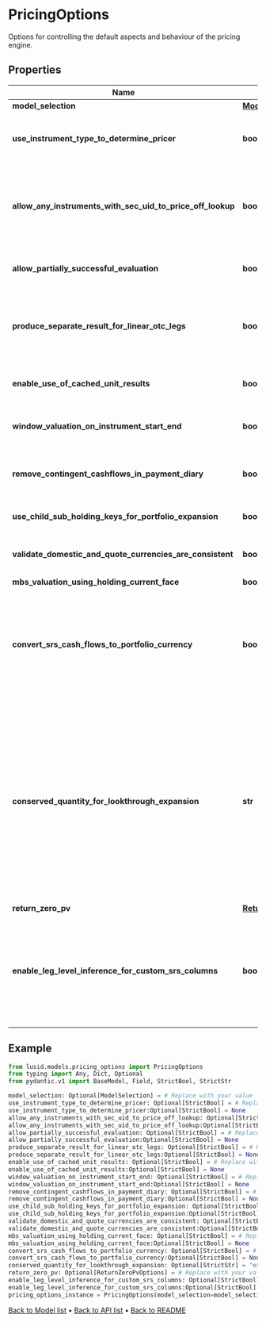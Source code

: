 # PricingOptions

Options for controlling the default aspects and behaviour of the pricing engine.
## Properties
Name | Type | Description | Notes
------------ | ------------- | ------------- | -------------
**model_selection** | [**ModelSelection**](ModelSelection.md) |  | [optional] 
**use_instrument_type_to_determine_pricer** | **bool** | If true then use the instrument type to set the default instrument pricer  This applies where no more specific set of overrides are provided on a per-vendor and instrument basis. | [optional] 
**allow_any_instruments_with_sec_uid_to_price_off_lookup** | **bool** | By default, one would not expect to price and exotic instrument, i.e. an instrument with a complicated  instrument definition simply through looking up a price as there should be a better way of evaluating it.  To override that behaviour and allow lookup for a price from the instrument identifier(s), set this to true. | [optional] 
**allow_partially_successful_evaluation** | **bool** | If true then a failure in task evaluation doesn&#39;t cause overall failure.  results will be returned where they succeeded and annotation elsewhere | [optional] 
**produce_separate_result_for_linear_otc_legs** | **bool** | If true (default), when pricing an Fx-Forward or Interest Rate Swap, Future and other linearly separable products, product two results, one for each leg  rather than a single line result with the amalgamated/summed pv from both legs. | [optional] 
**enable_use_of_cached_unit_results** | **bool** | If true, when pricing using a model or for an instrument that supports use of intermediate cached-results, use them.  Default is that this caching is turned off. | [optional] 
**window_valuation_on_instrument_start_end** | **bool** | If true, when valuing an instrument outside the period where it is &#39;alive&#39; (the start-maturity window) it will return a valuation of zero | [optional] 
**remove_contingent_cashflows_in_payment_diary** | **bool** | When creating a payment diary, should contingent cash payments (e.g. from exercise of a swaption into a swap) be included or not.  i.e. Is exercise or default being assumed to happen or not. | [optional] 
**use_child_sub_holding_keys_for_portfolio_expansion** | **bool** | Should fund constituents inherit subholding keys from the parent subholding keyb | [optional] 
**validate_domestic_and_quote_currencies_are_consistent** | **bool** | Do we validate that the instrument domestic currency matches the quote currency (unless unknown/zzz) when using lookup pricing. | [optional] 
**mbs_valuation_using_holding_current_face** | **bool** |  | [optional] 
**convert_srs_cash_flows_to_portfolio_currency** | **bool** | In the case upserted structured result store (SRS) cashflows are not   in the portfolio currency, set this parameter to True to convert said  cashflows into the portfolio currency. By default, this flag is set   to False and Lusid will not do any FX conversion.    Please note that FX conversion is dependent on the data available in  the quote store - ensure that all relevant FX quotes have been loaded  for cashflow currency conversion. | [optional] 
**conserved_quantity_for_lookthrough_expansion** | **str** | When performing lookthrough portfolio expansion with ScalingMethodology set to \&quot;Sum\&quot; or \&quot;AbsoluteSum\&quot;,  the quantity specified here will be conserved and apportioned to lookthrough constituents.  For example, an equal-weighting index with 100 constituents can be modelled as a reference portfolio with 1% weights on each equity.  When expanding a $9000 holding of that index into its constituents while conserving PV, we end up with $90 of each equity.  The number of units of each equity held is then implied.  Note that conservation of one quantity may imply non-conservation of others, especially when some constituents are OTCs.                Allowed values are: \&quot;PV\&quot; (default), \&quot;Exposure\&quot;. | [optional] 
**return_zero_pv** | [**ReturnZeroPvOptions**](ReturnZeroPvOptions.md) |  | [optional] 
**enable_leg_level_inference_for_custom_srs_columns** | **bool** | When enabled, allows inference between leg-level and  instrument-level data during portfolio valuation. If  data is missing at one level, it may be inferred from  the other level. For example, missing leg-level data   may be inferred from existing leg-level and instrument-  level data when ProduceSeparateResultForLinearOtcLegs  is enabled, and vice versa. Explicitly provided data  always takes precedence. | [optional] 
## Example

```python
from lusid.models.pricing_options import PricingOptions
from typing import Any, Dict, Optional
from pydantic.v1 import BaseModel, Field, StrictBool, StrictStr

model_selection: Optional[ModelSelection] = # Replace with your value
use_instrument_type_to_determine_pricer: Optional[StrictBool] = # Replace with your value
use_instrument_type_to_determine_pricer:Optional[StrictBool] = None
allow_any_instruments_with_sec_uid_to_price_off_lookup: Optional[StrictBool] = # Replace with your value
allow_any_instruments_with_sec_uid_to_price_off_lookup:Optional[StrictBool] = None
allow_partially_successful_evaluation: Optional[StrictBool] = # Replace with your value
allow_partially_successful_evaluation:Optional[StrictBool] = None
produce_separate_result_for_linear_otc_legs: Optional[StrictBool] = # Replace with your value
produce_separate_result_for_linear_otc_legs:Optional[StrictBool] = None
enable_use_of_cached_unit_results: Optional[StrictBool] = # Replace with your value
enable_use_of_cached_unit_results:Optional[StrictBool] = None
window_valuation_on_instrument_start_end: Optional[StrictBool] = # Replace with your value
window_valuation_on_instrument_start_end:Optional[StrictBool] = None
remove_contingent_cashflows_in_payment_diary: Optional[StrictBool] = # Replace with your value
remove_contingent_cashflows_in_payment_diary:Optional[StrictBool] = None
use_child_sub_holding_keys_for_portfolio_expansion: Optional[StrictBool] = # Replace with your value
use_child_sub_holding_keys_for_portfolio_expansion:Optional[StrictBool] = None
validate_domestic_and_quote_currencies_are_consistent: Optional[StrictBool] = # Replace with your value
validate_domestic_and_quote_currencies_are_consistent:Optional[StrictBool] = None
mbs_valuation_using_holding_current_face: Optional[StrictBool] = # Replace with your value
mbs_valuation_using_holding_current_face:Optional[StrictBool] = None
convert_srs_cash_flows_to_portfolio_currency: Optional[StrictBool] = # Replace with your value
convert_srs_cash_flows_to_portfolio_currency:Optional[StrictBool] = None
conserved_quantity_for_lookthrough_expansion: Optional[StrictStr] = "example_conserved_quantity_for_lookthrough_expansion"
return_zero_pv: Optional[ReturnZeroPvOptions] = # Replace with your value
enable_leg_level_inference_for_custom_srs_columns: Optional[StrictBool] = # Replace with your value
enable_leg_level_inference_for_custom_srs_columns:Optional[StrictBool] = None
pricing_options_instance = PricingOptions(model_selection=model_selection, use_instrument_type_to_determine_pricer=use_instrument_type_to_determine_pricer, allow_any_instruments_with_sec_uid_to_price_off_lookup=allow_any_instruments_with_sec_uid_to_price_off_lookup, allow_partially_successful_evaluation=allow_partially_successful_evaluation, produce_separate_result_for_linear_otc_legs=produce_separate_result_for_linear_otc_legs, enable_use_of_cached_unit_results=enable_use_of_cached_unit_results, window_valuation_on_instrument_start_end=window_valuation_on_instrument_start_end, remove_contingent_cashflows_in_payment_diary=remove_contingent_cashflows_in_payment_diary, use_child_sub_holding_keys_for_portfolio_expansion=use_child_sub_holding_keys_for_portfolio_expansion, validate_domestic_and_quote_currencies_are_consistent=validate_domestic_and_quote_currencies_are_consistent, mbs_valuation_using_holding_current_face=mbs_valuation_using_holding_current_face, convert_srs_cash_flows_to_portfolio_currency=convert_srs_cash_flows_to_portfolio_currency, conserved_quantity_for_lookthrough_expansion=conserved_quantity_for_lookthrough_expansion, return_zero_pv=return_zero_pv, enable_leg_level_inference_for_custom_srs_columns=enable_leg_level_inference_for_custom_srs_columns)

```

[Back to Model list](../README.md#documentation-for-models) &#8226; [Back to API list](../README.md#documentation-for-api-endpoints) &#8226; [Back to README](../README.md)

